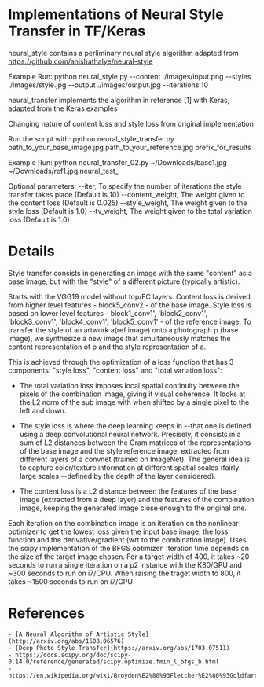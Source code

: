 # Implementations of Neural Style Transfer in TF/Keras


neural_style contains a perliminary neural style algorithm adapted from https://github.com/anishathalye/neural-style

Example Run:
python neural_style.py --content ./images/input.png --styles ./images/style.jpg --output ./images/output.jpg --iterations 10

neural_transfer implements the algorithm in reference [1] with Keras, adapted from the Keras examples

Changing nature of content loss and style loss from original implementation

Run the script with:
python neural_style_transfer.py path_to_your_base_image.jpg path_to_your_reference.jpg prefix_for_results

Example Run:
python neural_transfer_02.py ~/Downloads/base1.jpg ~/Downloads/ref1.jpg neural_test_

Optional parameters:
--iter, To specify the number of iterations the style transfer takes place (Default is 10)
--content_weight, The weight given to the content loss (Default is 0.025)
--style_weight, The weight given to the style loss (Default is 1.0)
--tv_weight, The weight given to the total variation loss (Default is 1.0)

# Details

Style transfer consists in generating an image with the same "content" as a base image, but with the "style" of a different picture (typically artistic).

Starts with the VGG19 model without top/FC layers. 
Content loss is derived from higher level features - block5_conv2 - of the base image.
Style loss is based on lower level features - block1_conv1', 'block2_conv1', 'block3_conv1', 'block4_conv1', 'block5_conv1' - of the reference image.
To transfer the style of an artwork a(ref image) onto a photograph p (base image), we synthesize a new image that 
simultaneously matches the content representation of p and the style representation of a.

This is achieved through the optimization of a loss function that has 3 components: "style loss", "content loss" and "total variation loss":

- The total variation loss imposes local spatial continuity between
the pixels of the combination image, giving it visual coherence. It looks at the L2 norm of the sub image with when shifted by a single pixel to the left and down.

- The style loss is where the deep learning keeps in --that one is defined
using a deep convolutional neural network. Precisely, it consists in a sum of
L2 distances between the Gram matrices of the representations of
the base image and the style reference image, extracted from
different layers of a convnet (trained on ImageNet). The general idea
is to capture color/texture information at different spatial
scales (fairly large scales --defined by the depth of the layer considered).

 - The content loss is a L2 distance between the features of the base
image (extracted from a deep layer) and the features of the combination image,
keeping the generated image close enough to the original one.

Each iteration on the combination image is an iteration on the nonlinear optimizer to get the lowest loss given the input base image, the loss function
and the derivative/gradient (wrt to the combination image). Uses the scipy implementation of the BFGS optimizer. Iteration time depends on the size of the target image chosen. For a target width of 400, it takes ~20 seconds to run a single iteration on a p2 instance with the K80/GPU and ~300 seconds to run on i7/CPU. When raising the traget width to 800, it takes ~1500 seconds to run on i7/CPU

# References
    - [A Neural Algorithm of Artistic Style](http://arxiv.org/abs/1508.06576)
    - [Deep Photo Style Transfer](https://arxiv.org/abs/1703.07511)
    - https://docs.scipy.org/doc/scipy-0.14.0/reference/generated/scipy.optimize.fmin_l_bfgs_b.html
    - https://en.wikipedia.org/wiki/Broyden%E2%80%93Fletcher%E2%80%93Goldfarb%E2%80%93Shanno_algorithm
